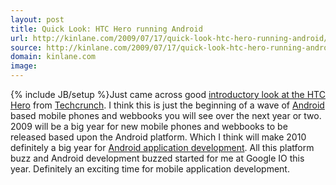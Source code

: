```yaml
---
layout: post
title: Quick Look: HTC Hero running Android
url: http://kinlane.com/2009/07/17/quick-look-htc-hero-running-android/
source: http://kinlane.com/2009/07/17/quick-look-htc-hero-running-android/
domain: kinlane.com
image: 
---
```

{% include JB/setup %}Just came across good <a href="http://www.crunchgear.com/2009/07/17/quick-look-htc-hero/">introductory look at the HTC Hero</a> from <a class="zem_slink" title="TechCrunch" rel="homepage" href="http://www.techcrunch.com">Techcrunch</a>. I think this is just the beginning of a wave of <a class="zem_slink" title="Android" rel="homepage" href="http://code.google.com/android/">Android</a> based mobile phones and webbooks you will see over the next year or two. 2009 will be a big year for new mobile phones and webbooks to be released based upon the Android platform. Which I think will make 2010 definitely a big year for <a href="http://www.concentricsky.com/">Android application development</a>. All this platform buzz and Android development buzzed started for me at Google IO this year. Definitely an exciting time for mobile application development.